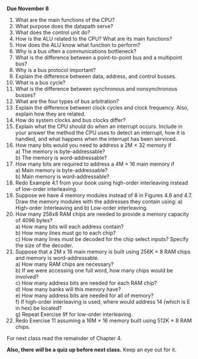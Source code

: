 **Due November 8**

1. What are the main functions of the CPU?
2. What purpose does the datapath serve?
3. What does the control unit do?
4. How is the ALU related to the CPU? What are its main functions?
5. How does the ALU know what function to perform?
6. Why is a bus often a communications bottleneck?
7. What is the difference between a point-to-point bus and a multipoint bus?
8. Why is a bus protocol important?
9. Explain the difference between data, address, and control busses.
10. What is a bus cycle?
11. What is the difference between synchronous and nonsynchronous busses?
12. What are the four types of bus arbitration?
13. Explain the difference between clock cycles and clock frequency. Also, explain how they are related.
14. How do system clocks and bus clocks differ?
15. Explain what the CPU should do when an interrupt occurs. Include in your answer the method the CPU uses to detect an interrupt, how it is handled, and what happens when the interrupt has been serviced.
16. How many bits would you need to address a 2M × 32 memory if   
   a) The memory is byte-addressable?   
   b) The memory is word-addressable?    
17. How many bits are required to address a 4M × 16 main memory if   
   a) Main memory is byte-addressable?   
   b) Main memory is word-addressable?   
18. Redo Example 4.1 from your book using high-order interleaving instead of low-order interleaving.
19. Suppose we have 4 memory modules instead of 8 in Figures 4.6 and 4.7. Draw the memory modules with the addresses they contain using: a) High-order Interleaving and b) Low-order interleaving.
20. How many 256x8 RAM chips are needed to provide a memory capacity of 4096 bytes?   
   a) How many bits will each address contain?   
   b) How many lines must go to each chip?   
   c) How many lines must be decoded for the chip select inputs? Specify the size of the decoder.   
21. Suppose that a 2M x 16 main memory is built using 256K × 8 RAM chips and memory is word-addressable.   
   a) How many RAM chips are necessary?   
   b) If we were accessing one full word, how many chips would be involved?   
   c) How many address bits are needed for each RAM chip?   
   d) How many banks will this memory have?   
   e) How many address bits are needed for all of memory?   
   f) If high-order interleaving is used, where would address 14 (which is E in hex) be located?   
   g) Repeat Exercise 9f for low-order interleaving.   
22. Redo Exercise 11 assuming a 16M × 16 memory built using 512K × 8 RAM chips.
  
For next class read the remainder of Chapter 4.

**Also, there *will* be a quiz up before next class.** Keep an eye out for it.
